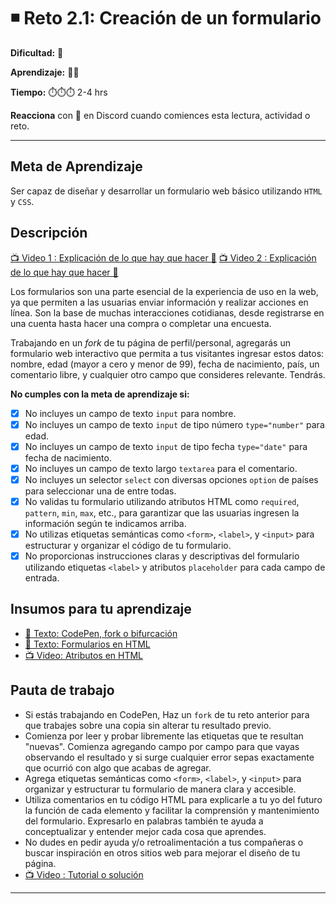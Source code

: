 # ◾ Reto 2.1: Creación de un formulario

**Dificultad:** 🌻

**Aprendizaje:** 🍯🍯

**Tiempo:** ⏱️️⏱️️⏱️️ 2-4 hrs

**Reacciona** con 👀 en Discord cuando comiences esta lectura, actividad o reto.

---

## Meta de Aprendizaje

Ser capaz de diseñar y desarrollar un formulario web básico utilizando `HTML` y `CSS`.

## Descripción

[📺 Video 1 : Explicación de lo que hay que hacer 🌟](https://www.loom.com/share/cf7505b757434c66b1075c38266aa2ea)
[📺 Video 2 : Explicación de lo que hay que hacer 🌟](https://www.loom.com/share/456e24aac9824895828c1c0a426d4722)

Los formularios son una parte esencial de la experiencia de uso en la web, ya que permiten a las usuarias enviar información y realizar acciones en línea. Son la base de muchas interacciones cotidianas, desde registrarse en una cuenta hasta hacer una compra o completar una encuesta.

Trabajando en un _fork_ de tu página de perfil/personal, agregarás un formulario web interactivo que permita a tus visitantes ingresar estos datos: nombre, edad (mayor a cero y menor de 99), fecha de nacimiento, país, un comentario libre, y cualquier otro campo que consideres relevante. Tendrás.

**No cumples con la meta de aprendizaje si:**

- [x] No incluyes un campo de texto `input` para nombre.
- [x] No incluyes un campo de texto `input` de tipo número `type="number"` para edad.
- [x] No incluyes un campo de texto `input` de tipo fecha `type="date"` para fecha de nacimiento.
- [x] No incluyes un campo de texto largo `textarea` para el comentario.
- [x] No incluyes un selector `select` con diversas opciones `option` de países para seleccionar una de entre todas.
- [x] No validas tu formulario utilizando atributos HTML como `required`, `pattern`, `min`, `max`, etc., para garantizar que las usuarias ingresen la información según te indicamos arriba.
- [x] No utilizas etiquetas semánticas como `<form>`, `<label>`, y `<input>` para estructurar y organizar el código de tu formulario.
- [x] No proporcionas instrucciones claras y descriptivas del formulario utilizando etiquetas `<label>` y atributos `placeholder` para cada campo de entrada.

## Insumos para tu aprendizaje

- [📄 Texto: CodePen, fork o bifurcación](?lang=ES&track=DEV&skill=02_responsive&module=02_your_first_form&path=DEV/00_topics/editors_codepen_fork_ES.md)
- [📄 Texto: Formularios en HTML](?lang=ES&track=DEV&skill=02_responsive&module=02_your_first_form&path=DEV/topicos/html_forms_ES.md)
- [📺 Video: Atributos en HTML](https://youtu.be/yMX901oVtn8?si=J0SX7nqPv877CANi)

## Pauta de trabajo

- Si estás trabajando en CodePen, Haz un `fork` de tu reto anterior para que trabajes sobre una copia sin alterar tu resultado previo.
- Comienza por leer y probar libremente las etiquetas que te resultan "nuevas". Comienza agregando campo por campo para que vayas observando el resultado y si surge cualquier error sepas exactamente que ocurrió con algo que acabas de agregar.
- Agrega etiquetas semánticas como `<form>`, `<label>`, y `<input>` para organizar y estructurar tu formulario de manera clara y accesible.
- Utiliza comentarios en tu código HTML para explicarle a tu yo del futuro la función de cada elemento y facilitar la comprensión y mantenimiento del formulario. Expresarlo en palabras también te ayuda a conceptualizar y entender mejor cada cosa que aprendes.
- No dudes en pedir ayuda y/o retroalimentación a tus compañeras o buscar inspiración en otros sitios web para mejorar el diseño de tu página.
- [📺 Video : Tutorial o solución](https://www.loom.com/share/086493cb16ac42fab7129d35a790899b)

---
